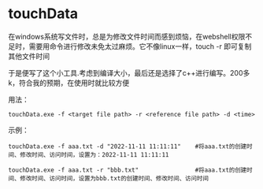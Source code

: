 # touchData

在windows系统写文件时，总是为修改文件时间而感到烦恼，在webshell权限不足时，需要用命令进行修改未免太过麻烦。它不像linux一样，touch -r 即可复制其他文件时间

于是便写了这个小工具.考虑到编译大小，最后还是选择了c++进行编写。200多k，符合我的预期，在使用时就比较方便

用法：
~~~
touchData.exe -f <target file path> -r <reference file path> -d <time>
~~~

示例：
~~~
touchData.exe -f aaa.txt -d "2022-11-11 11:11:11"    #将aaa.txt的创建时间、修改时间、访问时间，设置为：2022-11-11 11:11:11

touchData.exe -f aaa.txt -r "bbb.txt"                #将aaa.txt的创建时间、修改时间、访问时间，设置为bbb.txt的创建时间、修改时间、访问时间
~~~
